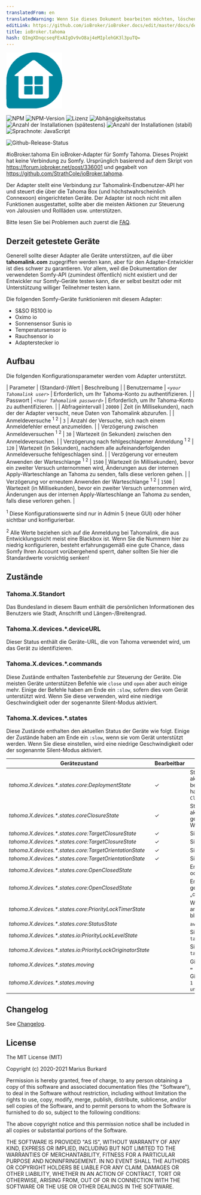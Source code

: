 ```yaml
---
translatedFrom: en
translatedWarning: Wenn Sie dieses Dokument bearbeiten möchten, löschen Sie bitte das Feld "translationsFrom". Andernfalls wird dieses Dokument automatisch erneut übersetzt
editLink: https://github.com/ioBroker/ioBroker.docs/edit/master/docs/de/adapterref/iobroker.tahoma/README.md
title: ioBroker.tahoma
hash: QImgXDnqcseqFExAIgOv9vO8aj4eMIplehGK3l3puTQ=
---
```

![Logo](../../../en/adapterref/iobroker.tahoma/admin/tahoma.png)

![NPM](https://nodei.co/npm/iobroker.tahoma.png?downloads=true)
![NPM-Version](https://img.shields.io/npm/v/iobroker.tahoma.svg)
![Lizenz](https://img.shields.io/badge/license-MIT-blue.svg?style=flat)
![Abhängigkeitsstatus](https://img.shields.io/david/Excodibur/iobroker.schwoerer-ventcube.svg)
![Anzahl der Installationen (spätestens)](http://iobroker.live/badges/tahoma-installed.svg)
![Anzahl der Installationen (stabil)](http://iobroker.live/badges/tahoma-stable.svg)
![Sprachnote: JavaScript](https://img.shields.io/lgtm/grade/javascript/g/Excodibur/ioBroker.tahoma.svg?logo=lgtm&logoWidth=18)

![Github-Release-Status](https://github.com/Excodibur/iobroker.tahoma/workflows/Build%2C%20Test%20and%20Release/badge.svg)

#ioBroker.tahoma
Ein ioBroker-Adapter für Somfy Tahoma. Dieses Projekt hat keine Verbindung zu Somfy. Ursprünglich basierend auf dem Skript von https://forum.iobroker.net/post/336001 und gegabelt von https://github.com/StrathCole/ioBroker.tahoma.

Der Adapter stellt eine Verbindung zur Tahomalink-Endbenutzer-API her und steuert die über die Tahoma Box (und höchstwahrscheinlich Connexoon) eingerichteten Geräte.
Der Adapter ist noch nicht mit allen Funktionen ausgestattet, sollte aber die meisten Aktionen zur Steuerung von Jalousien und Rollläden usw. unterstützen.

Bitte lesen Sie bei Problemen auch zuerst die [FAQ](https://github.com/Excodibur/ioBroker.tahoma/blob/master/FAQ.md).

## Derzeit getestete Geräte
Generell sollte dieser Adapter alle Geräte unterstützen, auf die über __tahomalink.com__ zugegriffen werden kann, aber für den Adapter-Entwickler ist dies schwer zu garantieren. Vor allem, weil die Dokumentation der verwendeten Somfy-API (zumindest öffentlich) nicht existiert und der Entwickler nur Somfy-Geräte testen kann, die er selbst besitzt oder mit Unterstützung williger Teilnehmer testen kann.

Die folgenden Somfy-Geräte funktionieren mit diesem Adapter:

- S&SO RS100 io
- Oximo io
- Sonnensensor Sunis io
- Temperatursensor io
- Rauchsensor io
- Adapterstecker io

## Aufbau
Die folgenden Konfigurationsparameter werden vom Adapter unterstützt.

| Parameter | (Standard-)Wert | Beschreibung |
| Benutzername | _`<your Tahomalink user>`_ | Erforderlich, um Ihr Tahoma-Konto zu authentifizieren. |
| Passwort | _`<Your Tahomalink password>`_ | Erforderlich, um Ihr Tahoma-Konto zu authentifizieren. |
| Abfrageintervall | `20000` | Zeit (in Millisekunden), nach der der Adapter versucht, neue Daten von Tahomalink abzurufen. |
| Anmeldeversuche <sup>1</sup> <sup>2</sup> | `3` | Anzahl der Versuche, sich nach einem Anmeldefehler erneut anzumelden. |
| Verzögerung zwischen Anmeldeversuchen <sup>1</sup> <sup>2</sup> | `30` | Wartezeit (in Sekunden) zwischen den Anmeldeversuchen. |
| Verzögerung nach fehlgeschlagener Anmeldung <sup>1</sup> <sup>2</sup> | `120` | Wartezeit (in Sekunden), nachdem alle aufeinanderfolgenden Anmeldeversuche fehlgeschlagen sind. |
| Verzögerung vor erneutem Anwenden der Warteschlange <sup>1</sup> <sup>2</sup> | `1500` | Wartezeit (in Millisekunden), bevor ein zweiter Versuch unternommen wird, Änderungen aus der internen Apply-Warteschlange an Tahoma zu senden, falls diese verloren gehen. |
| Verzögerung vor erneutem Anwenden der Warteschlange <sup>1</sup> <sup>2</sup> | `1500` | Wartezeit (in Millisekunden), bevor ein zweiter Versuch unternommen wird, Änderungen aus der internen Apply-Warteschlange an Tahoma zu senden, falls diese verloren gehen. |

<sup>1</sup> Diese Konfigurationswerte sind nur in Admin 5 (neue GUI) oder höher sichtbar und konfigurierbar.

<sup>2</sup> Alle Werte beziehen sich auf die Anmeldung bei Tahomalink, die aus Entwicklungssicht meist eine Blackbox ist. Wenn Sie die Nummern hier zu niedrig konfigurieren, besteht erfahrungsgemäß eine gute Chance, dass Somfy Ihren Account vorübergehend sperrt, daher sollten Sie hier die Standardwerte vorsichtig senken!

## Zustände
### Tahoma.X.Standort
Das Bundesland in diesem Baum enthält die persönlichen Informationen des Benutzers wie Stadt, Anschrift und Längen-/Breitengrad.

### Tahoma.X.devices.*.deviceURL
Dieser Status enthält die Geräte-URL, die von Tahoma verwendet wird, um das Gerät zu identifizieren.

### Tahoma.X.devices.*.commands
Diese Zustände enthalten Tastenbefehle zur Steuerung der Geräte. Die meisten Geräte unterstützen Befehle wie `close` und `open` aber auch einige mehr.
Einige der Befehle haben am Ende ein `:slow`, sofern dies vom Gerät unterstützt wird. Wenn Sie diese verwenden, wird eine niedrige Geschwindigkeit oder der sogenannte Silent-Modus aktiviert.

### Tahoma.X.devices.*.states
Diese Zustände enthalten den aktuellen Status der Geräte wie folgt. Einige der Zustände haben am Ende ein `:slow`, wenn sie vom Gerät unterstützt werden. Wenn Sie diese einstellen, wird eine niedrige Geschwindigkeit oder der sogenannte Silent-Modus aktiviert.

| Gerätezustand | Bearbeitbar | Zweck/Beschreibung |
|-------------------------------------------------------------|----------|---------------------|
| _tahoma.X.devices.*.states.core:DeploymentState_ | &#10003; | Stellt Informationen über und steuert den Status der aktuellen Bereitstellung. 100 bedeutet vollständig bereitgestellt, 0 ist nicht bereitgestellt. Nicht alle Geräte haben diesen Wert, manche haben stattdessen `ClosureState`. |
| _tahoma.X.devices.*.states.coreClosureState_ | &#10003; | Stellt Informationen über und steuert den Status der aktuellen Schließung. 100 bedeutet vollständig geschlossen, 0 ist offen. Nicht alle Geräte haben diesen Wert, manche haben stattdessen `DeploymentState`. |
| _tahoma.X.devices.*.states.core:TargetClosureState_ | &#10003; | Siehe `tahoma.X.devices.*.states.core:ClosureState` |
| _tahoma.X.devices.*.states.core:TargetClosureState_ | &#10003; | Siehe `tahoma.X.devices.*.states.core:ClosureState` |
| _tahoma.X.devices.*.states.core:TargetOrientationState_ | &#10003; | Siehe `tahoma.X.devices.*.states.core:OrientationState` |
| _tahoma.X.devices.*.states.core:TargetOrientationState_ | &#10003; | Siehe `tahoma.X.devices.*.states.core:OrientationState` |
| _tahoma.X.devices.*.states.core:OpenClosedState_ | | Enthält `closed`, wenn das Gerät zu 100 % geschlossen oder zu 0 % bereitgestellt ist, andernfalls `open`. |
| _tahoma.X.devices.*.states.core:OpenClosedState_ | | Enthält „geschlossen“, wenn das Gerät zu 100 % geschlossen oder zu 0 % bereitgestellt ist, andernfalls „offen“. |
| _tahoma.X.devices.*.states.core:PriorityLockTimerState_ | | Wenn ein Sensor das Gerät gesperrt hat, wird dies hier angegeben, z. g. ein Windsensor, der eine Markise blockiert. |
| _tahoma.X.devices.*.states.core:StatusState_ | | `available` wenn das Gerät gerade verfügbar ist. |
| _tahoma.X.devices.*.states.io:PriorityLockLevelState_ | | Siehe `tahoma.X.devices.*.states.core:PriorityLockTimerState` |
| _tahoma.X.devices.*.states.io:PriorityLockOriginatorState_ | | Siehe `tahoma.X.devices.*.states.core:PriorityLockTimerState` |
| _tahoma.X.devices.*.states.moving_ | | Gibt an, ob sich das Gerät gerade bewegt. `0 = stopped`, `1 = up/undeploy`, `2 = down/deploy`, `3 = unknown direction` |
| _tahoma.X.devices.*.states.moving_ | | Gibt an, ob sich das Gerät gerade bewegt. `0 = gestoppt`, `1 = hoch/aufheben`, `2 = runter/einsetzen`, `3 = unbekannte Richtung` |

## Changelog
See [Changelog](https://github.com/Excodibur/ioBroker.tahoma/blob/master/CHANGELOG.md).

## License

The MIT License (MIT)

Copyright (c) 2020-2021 Marius Burkard

Permission is hereby granted, free of charge, to any person obtaining a copy
of this software and associated documentation files (the "Software"), to deal
in the Software without restriction, including without limitation the rights
to use, copy, modify, merge, publish, distribute, sublicense, and/or sell
copies of the Software, and to permit persons to whom the Software is
furnished to do so, subject to the following conditions:

The above copyright notice and this permission notice shall be included in
all copies or substantial portions of the Software.

THE SOFTWARE IS PROVIDED "AS IS", WITHOUT WARRANTY OF ANY KIND, EXPRESS OR
IMPLIED, INCLUDING BUT NOT LIMITED TO THE WARRANTIES OF MERCHANTABILITY,
FITNESS FOR A PARTICULAR PURPOSE AND NONINFRINGEMENT. IN NO EVENT SHALL THE
AUTHORS OR COPYRIGHT HOLDERS BE LIABLE FOR ANY CLAIM, DAMAGES OR OTHER
LIABILITY, WHETHER IN AN ACTION OF CONTRACT, TORT OR OTHERWISE, ARISING FROM,
OUT OF OR IN CONNECTION WITH THE SOFTWARE OR THE USE OR OTHER DEALINGS IN
THE SOFTWARE.